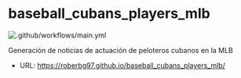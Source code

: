 # baseball_cubans_players_mlb

![.github/workflows/main.yml](https://github.com/Roberbg97/baseball_cubans_players_mlb/workflows/.github/workflows/main.yml/badge.svg)

Generación de noticias de actuación de peloteros cubanos en la MLB
- URL: https://roberbg97.github.io/baseball_cubans_players_mlb/
